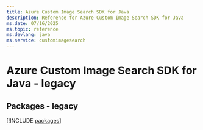 ```yaml
---
title: Azure Custom Image Search SDK for Java
description: Reference for Azure Custom Image Search SDK for Java
ms.date: 07/16/2025
ms.topic: reference
ms.devlang: java
ms.service: customimagesearch
---
```

# Azure Custom Image Search SDK for Java - legacy
## Packages - legacy
[!INCLUDE [packages](custom-image-search-index.md)]